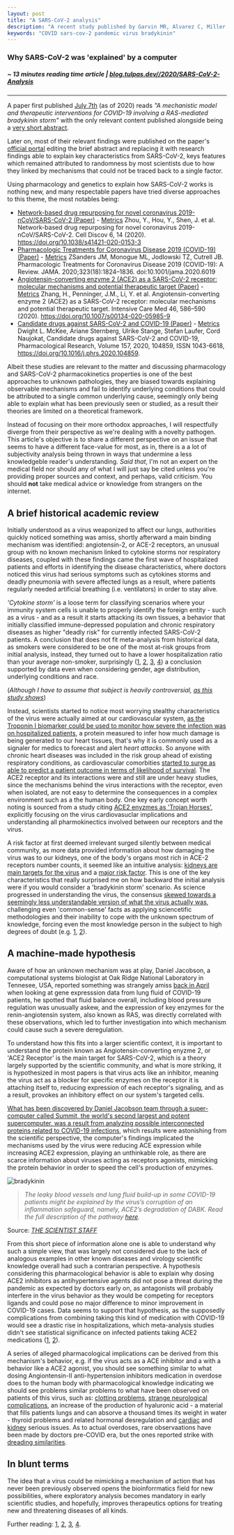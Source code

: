 ```yaml
---
layout: post
title: "A SARS-CoV-2 analysis"
description: "A recent study published by Garvin MR, Alvarez C, Miller JI, et al. highlights why we were not able to identify COVID-19 main characteristics early on"
keywords: "COVID sars-cov-2 pandemic virus bradykinin"
---
```


### Why SARS-CoV-2 was 'explained' by a computer

##### ~ 13 minutes reading time article | [blog.tulpas.dev//2020/SARS-CoV-2-Analysis](https://blog.tulpas.dev//2020/SARS-CoV-2-Analysis/)

-----------------------

A paper first published
[July 7th](https://web.archive.org/web/*/https://elifesciences.org/articles/59177)
(as of 2020) reads *"A mechanistic model and therapeutic interventions for
COVID-19 involving a RAS-mediated bradykinin storm"* with the only relevant
content published alongside being a
[very short abstract](https://web.archive.org/web/20200709051108/https://elifesciences.org/articles/59177).

Later on, most of their relevant findings were published on the paper's [official portal](https://elifesciences.org/articles/59177) editing the brief abstract and replacing it with research findings able to explain key characteristics from SARS-CoV-2, keys features which remained attributed to randomness by most scientists due to how they linked by mechanisms that could not be traced back to a single factor.

Using pharmacology and genetics to explain how SARS-CoV-2 works is nothing new, and many respectable papers have tried diverse approaches to this theme, the most notables being:

- [Network-based drug repurposing for novel coronavirus 2019-nCoV/SARS-CoV-2 (Paper)](https://www.nature.com/articles/s41421-020-0153-3) - [Metrics](https://plu.mx/plum/a/?doi=10.1038/s41421-020-0153-3)  Zhou, Y., Hou, Y., Shen, J. et al. Network-based drug repurposing for novel coronavirus 2019-nCoV/SARS-CoV-2. Cell Discov 6, 14 (2020). https://doi.org/10.1038/s41421-020-0153-3 
- [Pharmacologic Treatments for Coronavirus Disease 2019 (COVID-19)
(Paper)](https://www.nature.com/articles/s41421-020-0153-3) - [Metrics](https://plu.mx/plum/a/?doi=10.1001/jama.2020.6019) ZSanders JM, Monogue ML, Jodlowski TZ, Cutrell JB. Pharmacologic Treatments for Coronavirus Disease 2019 (COVID-19): A Review. JAMA. 2020;323(18):1824–1836. doi:10.1001/jama.2020.6019 
- [Angiotensin-converting enzyme 2 (ACE2) as a SARS-CoV-2 receptor: molecular mechanisms and potential therapeutic target
(Paper)](https://link.springer.com/article/10.1007/s00134-020-05985-9?fbclid=IwAR05sZuejQgHy6X0PCK2bPBMYaTm3jtnMltRNjaGRnwh-FVtz-QLNcQowfk) - [Metrics](https://plu.mx/plum/a/?doi=10.1007/s00134-020-05985-9) Zhang, H., Penninger, J.M., Li, Y. et al. Angiotensin-converting enzyme 2 (ACE2) as a SARS-CoV-2 receptor: molecular mechanisms and potential therapeutic target. Intensive Care Med 46, 586–590 (2020). https://doi.org/10.1007/s00134-020-05985-9 
- [Candidate drugs against SARS-CoV-2 and COVID-19
(Paper)](https://www.sciencedirect.com/science/article/pii/S1043661820311671) - [Metrics](https://plu.mx/plum/a/?doi=10.1001/jama.2020.6019) Dwight L. McKee, Ariane Sternberg, Ulrike Stange, Stefan Laufer, Cord Naujokat, Candidate drugs against SARS-CoV-2 and COVID-19, Pharmacological Research, Volume 157, 2020, 104859, ISSN 1043-6618, https://doi.org/10.1016/j.phrs.2020.104859.

 Albeit these studies are relevant to the matter and discussing pharmacology and SARS-CoV-2 pharmacokinetics properties is one of the best approaches to unknown pathologies, they are biased towards explaining observable mechanisms and fail to identify underlying conditions that could be attributed to a single common underlying cause, seemingly only being able to explain what has been previously seen or studied, as a result their theories are limited on a theoretical framework.

 Instead of focusing on their more orthodox approaches, I will respectfully diverge from their perspective as we're dealing with a novelty pathogen. This article's objective is to share a different perspective on an issue that seems to have a different face-value for most, as in, there is a a lot of subjectivity analysis being thrown in ways that undermine a less knowledgeble reader's understanding. *Said that*, I'm not an expert on the medical field nor should any of what I will just say be cited unless you're providing proper sources and context, and perhaps, valid criticism. You should **not** take medical advice or knowledge from strangers on the internet.

## A brief historical academic review

Initially understood as a virus weaponized to affect our lungs, authorities quickly noticed something was amiss, shortly afterward a main binding mechanism was identified: angiotensin-2, or ACE-2 receptors, an unusual group with no known mechanism linked to cytokine storms nor respiratory diseases, coupled with these findings came the first wave of hospitalized patients and efforts in identifying the disease characteristics, where doctors noticed this virus
had serious symptoms such as cytokines storms and deadly pneumonia with severe affected lungs as a result, where patients regularly needed artificial breathing (i.e. ventilators) in order to stay alive. 

*'Cytokine storm'* is a loose term for classifying scenarios where your immunity system cells is unable to properly identify the foreign entity - such as a virus - and as a result it starts attacking its own tissues, 
a behavior that initially classified immune-depressed population and chronic respiratory diseases as higher "deadly risk" for currently infected SARS-CoV-2 patients. 
A conclusion that does not fit meta-analysis from historical data, as smokers were considered to be one of the most at-risk groups from initial analysis, instead, they turned out 
to have a lower hospitalization ratio than your average non-smoker, surprisingly ([1](https://journals.sagepub.com/doi/full/10.1177/2040622320935765), [2](https://pdfs.semanticscholar.org/f63f/700884faccb52a810d67a2624a511f36df4f.pdf), [3](https://www.ncbi.nlm.nih.gov/pmc/articles/PMC7236870/), [4](https://academic.oup.com/ntr/advance-article/doi/10.1093/ntr/ntaa188/5910167)) a conclusion supported by data even when considering gender, age distribution, underlying 
 conditions and race. 
 
 (*Although I have to assume that subject is heavily controversial, [as this study shows](https://onlinelibrary.wiley.com/doi/full/10.1002/jmv.26389)*)

Instead, scientists started to notice most worrying stealthy characteristics of the virus were actually aimed
at our cardiovascular system, [as the Troponin I biomarker could be used to monitor how severe the infection was on hospitalized
patients](https://www.nature.com/articles/s41569-020-0360-5?fbclid=IwAR3TjvxiEtYQqNkpsPuEuuef94Gp2m4a89YFxubY2pw2FtOxsSpxGZ18TmI), a protein
measured to infer how much damage is being generated to our heart tissues, that's why it is commonly used as a signaler for medics to forecast and alert *heart attacks*.
So anyone with chronic heart diseases was included in the risk group ahead of existing respiratory conditions, as cardiovascular comorbities [started to surge as able to predict
a patient outcome in terms of likelihood of survival](https://journals.physiology.org/doi/full/10.1152/ajpheart.00215.2020).
The ACE2 receptor and its interactions were and still are under heavy studies, since the mechanisms behind the virus interactions with the receptor, even when isolated, are not easy to determine the consequences in a complex environment such as a the human body. One key early concept worth noting is sourced from a study citing [ACE2 enyzmes as 'Trojan Horses'](https://journals.physiology.org/doi/full/10.1152/ajpheart.00215.2020), explicitly focusing on the virus cardiovasuclar implications and understanding all pharmokinectics involved between our receptors and the virus.

A risk factor at first deemed irrelevant surged silently between medical community, as more data provided information about how damaging the virus was to our kidneys, one of the body's
organs most rich in ACE-2 receptors number counts, it seemed like an intuitive analysis: [kidneys are main targets for the virus](https://www.medrxiv.org/content/medrxiv/early/2020/04/10/2020.03.04.20031120.full.pdf) and a [major risk factor](https://www.nejm.org/doi/full/10.1056/NEJMc2011400).
 This is one of the key characteristics that really surprised me on how backward the initial analysis were if you would consider a 'bradykinin storm' scenario. 
 As science progressed in understanding the virus, the consensus [skewed towards a seemingly less understandable version of what the virus actually was](https://www.scielo.br/scielo.php?script=sci_arttext&pid=S0066-782X2020000900149&lng=en&nrm=iso&tlng=en), challenging even 'common-sense' facts as applying sciencetific methodologies and their inability to cope with the unknown spectrum of knowledge, forcing even the most knowledge person in the subject to high degrees of doubt (e.g. [1](https://www.nytimes.com/2020/04/07/science/coronavirus-uncertainty-scientific-trust.html), [2](https://www.scientificamerican.com/article/living-with-scientific-uncertainty/)).

## A machine-made hypothesis

Aware of how an unknown mechanism was at play, Daniel Jacobson, a computational systems biologist at Oak Ridge National Laboratory in Tennesee, USA, reported something was strangely amiss [back in April](https://www.preprints.org/manuscript/202004.0023/v1) when looking at gene expresssion data from lung fluid of COVID-19 patients, he spotted that fluid balance overall, including blood pressure regulation was unusually askew, and the expression of key enzymes for the renin-angiotensin system, also known as RAS, was directly correlated with these observations, which led to further investigation into which mechanism could cause such a severe deregulation.

To understand how this fits into a larger scientific context, it is important to understand the protein known as Angiotensin-converting enyzme 2, or 'ACE2 Receptor' is the main target for SARS-CoV-2, which is a theory largely supported by the scientific community, and what is more striking, it is hypothesized in most papers is that virus acts like an inhibitor, meaning the virus act as a blocker for specific enzymes on the receptor it is attaching itself to, reducing expression of each receptor's signaling, and as a result, provokes an inhibitory effect on our system's targeted cells.

[What has been discovered by Daniel Jacobson team through a super-computer called Summit, the world's second largest and potent supercomputer, was a result from analyzing possible interconnected proteins related to COVID-19 infections](https://spectrum.ieee.org/the-human-os/biomedical/devices/could-supercomputers-and-rapid-treatment-trials-slow-down-coronavirus), which results were astonishing from the scientific perspective, the computer's findings implicated the mechanisms used by the virus were reducing ACE expression while increasing ACE2 expression, playing an unthinkable role, as there are scarce information about viruses acting as receptors agonists, mimicking the protein behavior in order to speed the cell's production of enzymes.

![bradykinin](https://cdn.the-scientist.com/assets/articleNo/67876/iImg/39233/uploads/ts_diagramnews-v4.png)
> *The leaky blood vessels and lung fluid build-up in some COVID-19 patients might be explained by the virus’s corruption of an inflammation safeguard, namely, ACE2’s degradation of DABK. Read the full description of the pathway [here](https://www.the-scientist.com/infographics/infographic-sars-cov-2-interferes-with-bradykinin-regulation-67877).*

Source: [*THE SCIENTIST STAFF*](https://www.the-scientist.com/news-opinion/is-a-bradykinin-storm-brewing-in-covid-19--67876)

From this short piece of information alone one is able to understand why such a simple view, that was largely not considered due to the lack of analogous examples in other known diseases and virology scientific knowledge overall had such a contrarian perspective. A hypothesis considering this pharmacological behavior is able to explain why dosing ACE2 inhibitors as antihypertensive agents did not pose a threat during the pandemic as expected by doctors early on, as antagonists will probably interfere in the virus behavior as they would be competing for receptors ligands and could pose no major difference to minor improvement in COVID-19 cases. Data seems to support that hypothesis, as the supposedly complications from combining taking this kind of medication with COVID-19 would see a drastic rise in hospitalizations, which meta-analysis studies didn't see statistical significance on infected patients taking ACE2 medications ([1](https://www.ncbi.nlm.nih.gov/pmc/articles/PMC7339082/), [2](https://pubmed.ncbi.nlm.nih.gov/32208987/)).

A series of alleged pharmacological implications can be derived from this mechanism's behavior, e.g. if the virus acts as a ACE inhibitor and a with a behavior like a ACE2 agonist, you should see something similar to what dosing Angiontensin-II anti-hypertension inhibitors medication in overdose does to the human body with pharmacological knowledge indicating we should see problems similar problems to what have been observed on patients of this virus, such as: [clotting problems](https://www.agricanto.org/uploads/5/2/6/3/52634281/a_mysterious_blood-clotting_complication_is_killing_coronavirus_patients.pdf), [strange neurological complications](https://www.ncbi.nlm.nih.gov/pmc/articles/PMC7163592/), an increase of the production of hyaluronic acid - a material that fills patients lungs and can absorve a thousand times its weight in water - thyroid problems and related hormonal desregulation and [cardiac](https://www.scientificamerican.com/article/heart-damage-in-covid-19-patients-puzzles-doctors/) and [kidney](https://link.springer.com/content/pdf/10.1186/s13054-020-02872-z.pdf) serious issues. As to actual overdoses, rare observaations have been made by doctors pre-COVID era, but the ones reported strike with [dreading similarities](https://www.ncbi.nlm.nih.gov/pmc/articles/PMC2906930/pdf/cjem3-9.pdf).  

## In blunt terms

The idea that a virus could be mimicking a mechanism of action that has never been previously observed opens the bioinforrmatics field for new possibilities, where exploratory analysis becomes mandatory in early scientific studies, and hopefully, improves therapeutics options for treating new and threatening diseases of all kinds.

 Further reading: [1](https://elifesciences.org/articles/59177), [2](https://www.the-scientist.com/news-opinion/is-a-bradykinin-storm-brewing-in-covid-19--67876), [3](https://www.thehindu.com/sci-tech/health/is-covid-19-setting-off-a-bradykinin-storm-in-the-body/article32531836.ece), [4](https://link.springer.com/content/pdf/10.1186/s13054-020-02872-z.pdf).